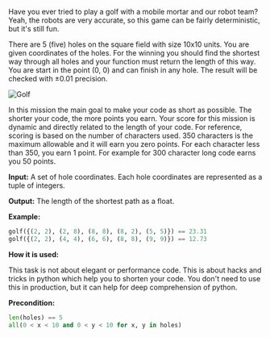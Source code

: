 Have you ever tried to play a golf with a mobile mortar and our robot team?
Yeah, the robots are very accurate, so this game can be fairly deterministic, but it's still fun.

There are 5 (five) holes on the square field with size 10x10 units.
You are given coordinates of the holes.
For the winning you should find the shortest way through all holes and your function must return the length of this way.
You are start in the point (0, 0) and can finish in any hole.
The result will be checked with &plusmn;0.01 precision.

![Golf](golf.png)

In this mission the main goal to make your code as short as possible.
The shorter your code, the more points you earn.
Your score for this mission is dynamic and directly related to the length of your code.
For reference, scoring is based on the number of characters used.
350 characters is the maximum allowable and it will earn you zero points.
For each character less than 350, you earn 1 point. For example for 300 character long code earns you 50 points.

**Input:** A set of hole coordinates. Each hole coordinates are represented as a tuple of integers. 

**Output:** The length of the shortest path as a float.

**Example:**

```python
golf({(2, 2), (2, 8), (8, 8), (8, 2), (5, 5)}) == 23.31
golf({(2, 2), (4, 4), (6, 6), (8, 8), (9, 9)}) == 12.73
```
**How it is used:**

This task is not about elegant or performance code.
This is about hacks and tricks in python which help you to shorten your code.
You don't need to use this in production, but it can help for deep comprehension of python.

**Precondition:**
```python
len(holes) == 5
all(0 < x < 10 and 0 < y < 10 for x, y in holes)
```

